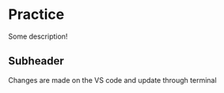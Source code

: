 # Practice

Some description!

## Subheader
 Changes are made on the VS code and update through terminal
